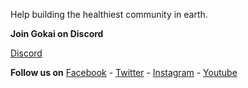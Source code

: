 Help building the healthiest community in earth.

**Join Gokai on Discord**

<a href="https://discord.gg/gPuCAZx">Discord</a>

**Follow us on**
<a href="https://www.facebook.com/gokaiorg">Facebook</a> - <a href="https://www.twitter.com/gokaiorg">Twitter</a> - <a href="https://www.instagram.com/gokaiorg">Instagram</a> - <a href="https://www.youtube.com/channel/UCa1qT22VBMqIklxPbik5tOQ">Youtube</a>
